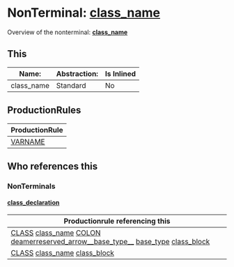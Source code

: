 # NonTerminal: **[class_name](./class_name.md)**

Overview of the nonterminal: **[class_name](./class_name.md)**



## This

| Name:                | Abstraction:    | Is Inlined |
| -------------------- | --------------- | ---------- |
| class_name | Standard | No |



## ProductionRules

| ProductionRule |
| ---- |
| [VARNAME](./../Lexicon/VARNAME.md)  |




## Who references this

### NonTerminals


#### [class_declaration](./../Grammar/class_declaration.md)

| Productionrule referencing this                      |
| ---------------------------------------------------- |
| [CLASS](./../Lexicon/CLASS.md) [class_name](./class_name.md) [COLON](./../Lexicon/COLON.md) [deamerreserved_arrow__base_type__](./deamerreserved_arrow__base_type__.md) [base_type](./base_type.md) [class_block](./class_block.md)  |
| [CLASS](./../Lexicon/CLASS.md) [class_name](./class_name.md) [class_block](./class_block.md)  |




